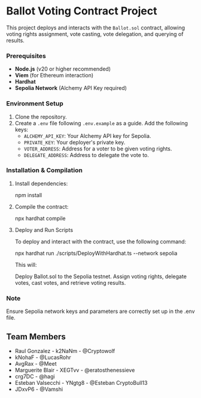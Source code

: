 # Ballot Voting Contract Project

This project deploys and interacts with the `Ballot.sol` contract, allowing voting rights assignment, vote casting, vote delegation, and querying of results.

### Prerequisites

- **Node.js** (v20 or higher recommended)
- **Viem** (for Ethereum interaction)
- **Hardhat**
- **Sepolia Network** (Alchemy API Key required)

### Environment Setup

1. Clone the repository.
2. Create a `.env` file following `.env.example` as a guide. Add the following keys:
   - `ALCHEMY_API_KEY`: Your Alchemy API key for Sepolia.
   - `PRIVATE_KEY`: Your deployer's private key.
   - `VOTER_ADDRESS`: Address for a voter to be given voting rights.
   - `DELEGATE_ADDRESS`: Address to delegate the vote to.

### Installation & Compilation

1. Install dependencies:

    npm install

2. Compile the contract:

    npx hardhat compile

3. Deploy and Run Scripts

    To deploy and interact with the contract, use the following command:

    npx hardhat run ./scripts/DeployWithHardhat.ts --network sepolia

    This will:

    Deploy Ballot.sol to the Sepolia testnet.
    Assign voting rights, delegate votes, cast votes, and retrieve voting results.

### Note

Ensure Sepolia network keys and parameters are correctly set up in the .env file.

## Team Members
- Raul Gonzalez - k2NaNm - @Cryptowolf 
- kNohaF    - @LucasRohr 
- AvgRax    - @Meet
- Marguerite Blair - XEGTvv    - @eratosthenessieve 
- crg7DC - @hagi 
- Esteban Valsecchi - YNgtg8 - @Esteban CryptoBull13 
- JDxvP6    - @Vamshi